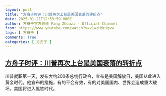 ```yaml
---
layout: post
title: "方舟子时评：川普再次上台是美国衰落的转折点"
date: 2025-01-21T12:53:59.000Z
author: 方舟子官方频道 Fang Zhouzi - Official Channel
from: https://www.youtube.com/watch?v=v1wzHdciqvw
tags: [ 方舟子 ]
comments: True
categories: [ 方舟子 ]
---
```

<!--1737464039000-->
[方舟子时评：川普再次上台是美国衰落的转折点](https://www.youtube.com/watch?v=v1wzHdciqvw)
------

<div>
川普就职第一天，发布大约200条总统行政令，宣布是美国解放日，美国从此进入黄金时代。他宣布的措施，有的不会有效，有的对美国国内、世界会造成重大破坏。美国将进入黑铁时代。
</div>
